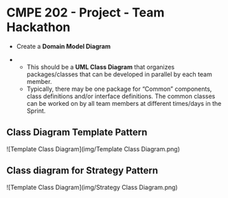 # CMPE 202 - Project - Team Hackathon



- Create a **Domain Model Diagram**

- - This should be a **UML Class Diagram** that organizes packages/classes that can be developed in parallel by each team member.
  - Typically, there may be one package for “Common” components, class definitions and/or interface definitions.  The common classes can be worked on by all team members at different times/days in the Sprint.





## Class Diagram Template Pattern

![Template Class Diagram](img/Template Class Diagram.png)



## Class diagram for Strategy Pattern

![Template Class Diagram](img/Strategy Class Diagram.png)





